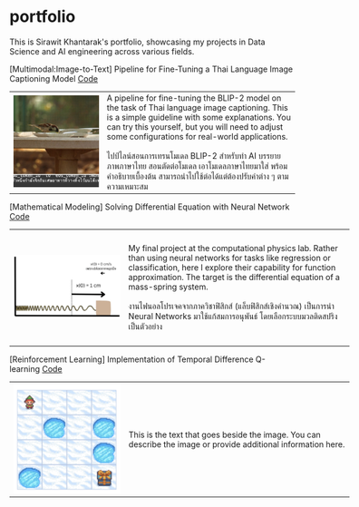 # portfolio

This is Sirawit Khantarak's portfolio, showcasing my projects in Data Science and AI engineering across various fields.

[Multimodal:Image-to-Text] Pipeline for Fine-Tuning a Thai Language Image Captioning Model [Code](https://github.com/lesinthome/portfolio/blob/main/showcase_blip2_imgcapt4th.ipynb)<br>
<table>
    <tr>
        <td style="width: 200px;">
          <img src="https://github.com/lesinthome/portfolio/blob/main/images/image_capt.png" alt="Mass-Spring System" style="width: 100%; height: auto;"/>
        </td>
        <td style="width: 400px;">
            A pipeline for fine-tuning the BLIP-2 model on the task of Thai language image captioning. This is a simple guideline with some explanations. You can try this yourself, but you will need to adjust some configurations for real-world applications.<br>
            <br>
            ไปป์ไลน์สอนการเทรนโมเดล BLIP-2 สำหรับทำ AI บรรยายภาพภาษาไทย สอนตัดต่อโมเดล เอาโมเดลภาษาไทยมาใส่ พร้อมคำอธิบายเบื้องต้น สามารถนำไปใช้ต่อได้แต่ต้องปรับค่าต่าง ๆ ตามความเหมาะสม 
        </td>
    </tr>
</table>

[Mathematical Modeling] Solving Differential Equation with Neural Network [Code](https://github.com/lesinthome/portfolio/blob/main/lagaris_method_pytorch.ipynb)<br>
<table style="table-layout: fixed; width: 600px;">
    <tr>
        <td style="width: 200px; height: 200px;">
          <img src="https://github.com/lesinthome/portfolio/blob/main/images/mass_spring.png" alt="Mass-Spring System" style="width: 100%; height: auto;"/>
        </td>
        <td style="width: 400px; height: 200px;">
            My final project at the computational physics lab. Rather than using neural networks for tasks like regression or classification, here I explore their capability for function approximation. The target is the differential equation of a mass-spring system.<br>
            <br>
            งานไฟนอลโปรเจคจากภาควิชาฟิสิกส์ (แล็บฟิสิกส์เชิงคำนวณ) เป็นการนำ Neural Networks มาใช้แก้สมการอนุพันธ์ โดยเลือกระบบมวลติดสปริงเป็นตัวอย่าง
        </td>
    </tr>
</table>

[Reinforcement Learning] Implementation of Temporal Difference Q-learning [Code](https://github.com/lesinthome/portfolio/blob/main/frozen_lake_offpolicy_td_qlearning.ipynb)<br>
<table style="table-layout: fixed; width: 600px;">
    <tr>
        <td style="width: 200px;">
          <img src="https://github.com/lesinthome/portfolio/blob/main/images/frozen_lake.png" alt="Frozen Lake" style="width: 100%; height: auto;"/>
        </td>
        <td style="width: 400px;">
            This is the text that goes beside the image. You can describe the image or provide additional information here.
        </td>
    </tr>
</table>
